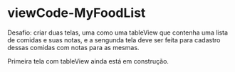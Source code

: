# viewCode-MyFoodList
Desafio: criar duas telas, uma como uma tableView que contenha uma lista de comidas e suas notas, e a sengunda tela deve ser feita para cadastro dessas comidas
com notas para as mesmas.

Primeira tela com tableView ainda está em construção. 
